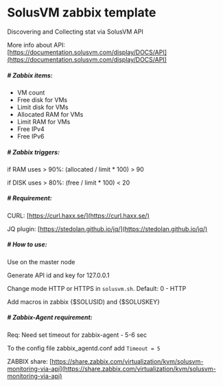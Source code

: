 # SolusVM zabbix template

Discovering and Collecting stat via SolusVM API

More info about API: [https://documentation.solusvm.com/display/DOCS/API](https://documentation.solusvm.com/display/DOCS/API)

##### # Zabbix items:
- VM count
- Free disk for VMs
- Limit disk for VMs
- Allocated RAM for VMs
- Limit RAM for VMs
- Free IPv4
- Free IPv6

##### # Zabbix triggers:
if RAM uses > 90%: (allocated / limit * 100) > 90

if DISK uses > 80%: (free / limit * 100) < 20


##### # Requirement:
CURL: [https://curl.haxx.se/](https://curl.haxx.se/)

JQ plugin: [https://stedolan.github.io/jq/](https://stedolan.github.io/jq/)


##### # How to use:
Use on the master node

Generate API id and key for 127.0.0.1

Change mode HTTP or HTTPS in ```solusvm.sh```. Default: 0 - HTTP

Add macros in zabbix {$SOLUSID) and {$SOLUSKEY}


##### # Zabbix-Agent requirement:
Req: Need set timeout for zabbix-agent - 5-6 sec

To the config file zabbix_agentd.conf add ```Timeout = 5```


ZABBIX share: [https://share.zabbix.com/virtualization/kvm/solusvm-monitoring-via-api](https://share.zabbix.com/virtualization/kvm/solusvm-monitoring-via-api)
